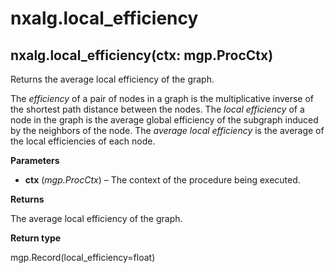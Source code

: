 # nxalg.local\_efficiency

## nxalg.local\_efficiency\(ctx: mgp.ProcCtx\)

Returns the average local efficiency of the graph.

The _efficiency_ of a pair of nodes in a graph is the multiplicative inverse of the shortest path distance between the nodes. The _local efficiency_ of a node in the graph is the average global efficiency of the subgraph induced by the neighbors of the node. The _average local efficiency_ is the average of the local efficiencies of each node.

**Parameters**

* **ctx** \(_mgp.ProcCtx_\) – The context of the procedure being executed.

**Returns**

The average local efficiency of the graph.

**Return type**

mgp.Record\(local\_efficiency=float\)

